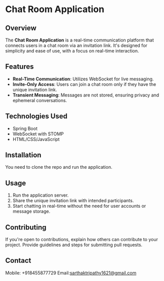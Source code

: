 # Chat Room Application

## Overview
The **Chat Room Application** is a real-time communication platform that connects users in a chat room via an invitation link. It's designed for simplicity and ease of use, with a focus on real-time interaction.

## Features
- **Real-Time Communication**: Utilizes WebSocket for live messaging.
- **Invite-Only Access**: Users can join a chat room only if they have the unique invitation link.
- **Transient Messaging**: Messages are not stored, ensuring privacy and ephemeral conversations.

## Technologies Used
- Spring Boot
- WebSocket with STOMP
- HTML/CSS/JavaScript

## Installation
You need to clone the repo and run the application.

## Usage
1. Run the application server.
2. Share the unique invitation link with intended participants.
3. Start chatting in real-time without the need for user accounts or message storage.

## Contributing
If you're open to contributions, explain how others can contribute to your project. Provide guidelines and steps for submitting pull requests.

## Contact
Mobile: +918455877729
Email:sarthaktripathy1621@gmail.com
